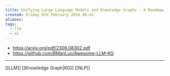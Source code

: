 ```yaml
---
title: Unifying Large Language Models and Knowledge Graphs - A Roadmap
created: Friday 9th February 2024 08:43
aliases: 
tags:
  - llm
  - ai
---
```

- https://arxiv.org/pdf/2306.08302.pdf
- https://github.com/RManLuo/Awesome-LLM-KG

---
[[LLM]]
[[Knowledge Graph|KG]]
[[NLP]]